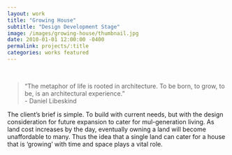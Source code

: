 ```yaml
---
layout: work
title: "Growing House"
subtitle: "Design Development Stage"
image: /images/growing-house/thumbnail.jpg
date: 2010-01-01 12:00:00 -0400
permalink: projects/:title
categories: works featured
---
```


<section>
  <div class="row">
    <div class="8u 12u$(medium)">
      <span class="image fit"><img src="{{ site.baseurl }}/images/growing-house/pic01.jpg" alt="" /></span>
      <span class="image fit"><img src="{{ site.baseurl }}/images/growing-house/pic02.jpg" alt="" /></span>
      <span class="image fit"><img src="{{ site.baseurl }}/images/growing-house/pic03.jpg" alt="" /></span>
      <span class="image fit"><img src="{{ site.baseurl }}/images/growing-house/pic04.jpg" alt="" /></span>
      <span class="image fit"><img src="{{ site.baseurl }}/images/growing-house/pic05.jpg" alt="" /></span>
    </div>
    <div class="4u$ 12u$(medium)">
      <blockquote>
        “The metaphor of life is rooted in architecture. To be born, to grow, to be, is an architectural experience.” 
        <br />
        - Daniel Libeskind
      </blockquote>
      <p>
        The client’s brief is simple. To build with current needs, but with the design consideration for future 
        expansion to cater for mul-generation living. As land cost increases by the day, eventually owning a land will 
        become unaffordable to many. Thus the idea that a single land can cater for a house that is ‘growing’ with time 
        and space plays a vital role. 
      </p>     
    </div>
  </div>
</section>